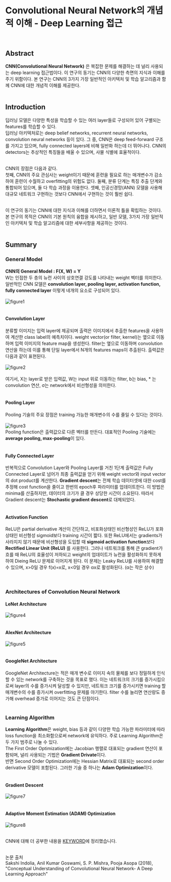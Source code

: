 # Convolutional Neural Network의 개념적 이해 - Deep Learning 접근 <br><br>

## Abstract <br>
**CNN(Convolutional Neural Network)** 은 복잡한 문제를 해결하는 데 널리 사용되는 deep learning 접근법이다. 
이 연구의 동기는 CNN의 다양한 측면의 지식과 이해를 주기 위함이다. 
본 연구는 CNN의 3가지 가장 일반적인 아키텍처 및 학습 알고리즘과 함께 CNN에 대한 개념적 이해를 제공한다. <br><br>

## Introduction <br>
딥러닝 모델은 다양한 특성을 학습할 수 있는 여러 layer들로 구성되어 있어 구별되는 features를 학습할 수 있다. <br>
딥러닝 아키텍처로는 deep belief networks, recurrent neural networks, convolution neural networks 등이 있다.
그 중, CNN은 deep feed-forward 구조를 가지고 있으며, fully connected layers에 비해 일반화 하는데 더 뛰어나다.
CNN의 detectors는 추상적인 특징들을 배울 수 있으며, 사물 식별에 효율적이다. <br><br>

CNN의 장점은 다음과 같다. <br>
첫째, CNN의 주요 관심사는 weight이기 때문에 훈련을 필요로 하는 매개변수가 감소하여 훈련이 수월하고 overfitting의 위험도 없다.
둘째, 분류 단계는 특징 추출 단계와 통합되어 있으며, 둘 다 학습 과정을 이용한다. 
셋째, 인공신경망(ANN) 모델을 사용해 대규모 네트워크 구현하는 것보다 CNN에서 구현하는 것이 훨씬 쉽다. <br><br>

이 연구의 동기는 CNN에 대한 지식과 이해를 더하면서 이론적 틀을 확립하는 것이다. 
본 연구의 목적은 CNN의 기본 원칙의 융합을 제시하고, 일반 모델, 3가지 가장 일반적인 아키텍처 및 학습 알고리즘에 대한 세부사항을 제공하는 것이다. <br><br>

## Summary <br>
### General Model <br>
**CNN의 General Model : F(X, W) = Y** <br>
W는 인접한 두 층의 뉴런 사이의 상호연결 강도를 나타내는 weight 벡터를 의미한다. 일반적인 CNN 모델은 **convolution layer, pooling layer, activation function, fully connected layer** 이렇게 네개의 요소로 구성되어 있다. <br><br>
![figure1](https://user-images.githubusercontent.com/57740560/93219569-75ba5900-f7a6-11ea-9840-e2a543a8ad35.png) <br><br>

#### Convolution Layer <br>
분류할 이미지는 입력 layer에 제공되며 출력은 이미지에서 추출한 features을 사용하여 계산한 class label의 예측치이다. weight vector(or filter, kernel)는 옆으로 이동하며 입력 이미지의 feature map을 생성한다. filter는 옆으로 이동하며 convolution 연산을 하는데 이를 통해 단일 layer에서 N개의 features maps이 추출된다. 출력값은 다음과 같이 표현된다. <br><br>
![figure2](https://user-images.githubusercontent.com/57740560/93222083-7ef8f500-f7a9-11ea-90cc-e56c00d83b44.png) <br><br>
여기서, X는 layer로 받은 입력값, W는 input 위로 이동하는 filter, b는 bias, * 는 convolution 연산, σ는 network에서 비선형성을 의미한다. <br><br>

#### Pooling Layer <br>
Pooling 기술의 주요 장점은 training 가능한 매개변수의 수를 줄일 수 있다는 것이다. <br><br>
![figure3](https://user-images.githubusercontent.com/57740560/93225004-b4eba880-f7ac-11ea-83f5-2988fddc8a34.png) <br>
Pooling function은 출력값으로 다른 벡터를 만든다. 대표적인 Pooling 기술에는 **average pooling, max-pooling**이 있다. <br><br>

#### Fully Connected Layer <br>
반복적으로 Convolution Layer와 Pooling Layer를 거친 1단계 출력값은 Fully Connected Layer로 넘어가 최종 출력값을 얻기 위해 weight vector와 input vector의 dot product를 계산한다.
**Gradient descent**는 전체 학습 데이터셋에 대한 cost를 추정해 cost function을 줄이고 한번의 epoch후 파라미터를 업데이트한다. 이 방법은 minima를 산출하지만, 데이터의 크기가 클 경우 상당한 시간이 소요된다. 따라서 Gradient descent는 **Stochastic gradient descent**로 대체되었다. <br><br>

#### Activation Function <br>
ReLU은 partial derivative 계산이 간단하고, 비포화상태인 비선형성인 ReLU가 포화상태인 비선형성 sigmoid보다 training 시간이 짧다. 또한 ReLU에서는 gradients가 사라지지 않기 때문에 비선형성을 도입할 때 **sigmoid activation function**보다 **Rectified Linear Unit (ReLU)** 를 사용한다. 그러나 네트워크를 통해 큰 gradient가 흐를 때 ReLU의 효율성이 저하되고 weight의 업데이트가 뉴런을 활성화하지 못하게 하여 Dieing ReLU 문제로 이어지게 된다. 이 문제는 Leaky ReLU를 사용하여 해결할 수 있으며, x>0일 경우 f(x)=x로, x<0일 경우 αx로 활성화된다. (α는 작은 상수) <br><br>
<br>

### Architectures of Convolution Neural Network <br>
#### LeNet Architecture <br>
![figure4](https://user-images.githubusercontent.com/57740560/93228532-8bcd1700-f7b0-11ea-8853-8445460ea160.png) <br><br>

#### AlexNet Architecture <br>
![figure5](https://user-images.githubusercontent.com/57740560/93228536-8cfe4400-f7b0-11ea-8f4a-a27548bb5579.png) <br><br>

#### GoogleNet Architecture <br>
GoogleNet Architecture는 적은 매개 변수로 이미지 속의 물체를 보다 정밀하게 인식할 수 있는 network를 구축하는 것을 목표로 했다. 이는 네트워크의 크기를 증가시킴으로써 layer의 수를 증가시켜 달성할 수 있지만, 네트워크 크기를 증가시키면 training 할 매개변수의 수를 증가시켜 overfitting 문제를 야기한다. filter 수를 늘리면 연산량도 증가해 overhead 증가로 이어지는 것도 큰 단점이다. <br><br>

### Learning Algorithm <br>
**Learning Algorithm**은 weight, bias 등과 같이 다양한 학습 가능한 파라미터에 따라 loss function을 최소화함으로써 network에 유익하다. 주로 Learning Algorithm은 두 가지 범주로 나눌 수 있다. <br>
The First Order Optimization에는 Jacobian 행렬로 대표되는 gradient 연산이 포함되며, 널리 사용되는 기법은 **Gradient Drivate**이다. <br>
반면 Second Order Optimization에는 Hessian Matrix로 대표되는 second order derivative 모델이 포함된다. 그러한 기술 중 하나는 **Adam Optimization**이다. <br><br>

#### Gradient Descent <br>
![figure7](https://user-images.githubusercontent.com/57740560/93242238-744a5a00-f7c1-11ea-9192-e632380cbbf7.png) <br><br>

#### Adaptive Moment Estimation (ADAM) Optimization <br>
![figure8](https://user-images.githubusercontent.com/57740560/93244294-782bab80-f7c4-11ea-93b8-a69ff796646c.png) <br><br>

CNN에 대해 더 공부한 내용을 <a href = "https://github.com/yeji-seong/Deep-Learning-Paper-Study/blob/master/DIG%20OUT/WEEK%201.md"> KEYWORD</a>에 정리했습니다. <br><br>

논문 출처 <br>
Sakshi Indolia, Anil Kumar Goswami, S. P. Mishra, Pooja Asopa (2018), "Conceptual Understanding of Convolutional Neural Network- A Deep Learning Approach" <br><br>


